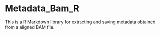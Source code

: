 # Metadata_Bam_R
This is a R Markdown library for extracting and saving metadata obtained from a aligned BAM file.
